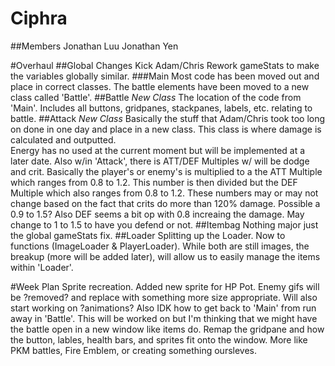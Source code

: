 # Ciphra

##Members
Jonathan Luu
Jonathan Yen

#Overhaul
##Global Changes
Kick Adam/Chris
Rework gameStats to make the variables globally similar.
###Main
Most code has been moved out and place in correct classes.  The battle elements have been moved to a new class called 'Battle'.
##Battle
*New Class*
The location of the code from 'Main'.  Includes all buttons, gridpanes, stackpanes, labels, etc. relating to battle.
##Attack
*New Class*
Basically the stuff that Adam/Chris took too long on done in one day and place in a new class.  This class is where damage is calculated and outputted.  
Energy has no used at the current moment but will be implemented at a later date.  Also w/in 'Attack', there is ATT/DEF Multiples w/ will be dodge and 
crit.  Basically the player's or enemy's is multiplied to a the ATT Multiple which ranges from 0.8 to 1.2.  This number is then divided but the DEF Multiple
which also ranges from 0.8 to 1.2.  These numbers may or may not change based on the fact that crits do more than 120% damage.  Possible a 0.9 to 1.5?  Also
DEF seems a bit op with 0.8 increaing the damage.  May change to 1 to 1.5 to have you defend or not.
##Itembag
Nothing major just the global gameStats fix.
##Loader
Splitting up the Loader.  Now to functions (ImageLoader & PlayerLoader).  While both are still images, the breakup (more will be added later), will allow us to
easily manage the items within 'Loader'.

#Week Plan
Sprite recreation.  Added new sprite for HP Pot.  Enemy gifs will be ?removed? and replace with something more size appropriate.  Will also start working on ?animations?
Also IDK how to get back to 'Main' from run away in 'Battle'.  This will be worked on but I'm thinking that we might have the battle open in a new window like items do.
Remap the gridpane and how the button, lables, health bars, and sprites fit onto the window.  More like PKM battles, Fire Emblem, or creating something oursleves.

